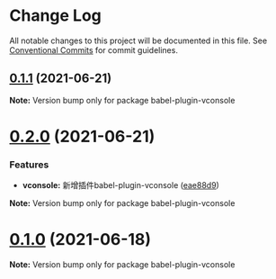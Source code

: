 # Change Log

All notable changes to this project will be documented in this file.
See [Conventional Commits](https://conventionalcommits.org) for commit guidelines.

## [0.1.1](https://github.com/jeft224/ehome-common/compare/v0.2.0...v0.1.1) (2021-06-21)

**Note:** Version bump only for package babel-plugin-vconsole





# [0.2.0](https://github.com/jeft224/ehome-common/compare/v0.1.0...v0.2.0) (2021-06-21)


### Features

* **vconsole:** 新增插件babel-plugin-vconsole ([eae88d9](https://github.com/jeft224/ehome-common/commit/eae88d9f8626c717883d081141f167bdb733bbf5))







**Note:** Version bump only for package babel-plugin-vconsole





# [0.1.0](https://github.com/jeft224/ehome-common/compare/v0.0.10...v0.1.0) (2021-06-18)

**Note:** Version bump only for package babel-plugin-vconsole
